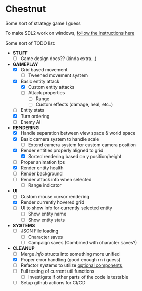 # Chestnut

Some sort of strategy game I guess

To make SDL2 work on windows, [follow the instructions here](https://github.com/Rust-SDL2/rust-sdl2#windows-msvc)

Some sort of TODO list:

- **STUFF**
  - [ ] Game design docs?? (kinda extra...)

- **GAMEPLAY**
  - [x] Grid based movement
    - [ ] Tweened movement system
  - [x] Basic entity attack
    - [x] Custom entity attacks
    - [ ] Attack properties
      - [ ] Range
      - [ ] Custom effects (damage, heal, etc..)
  - [ ] Entity stats
  - [x] Turn ordering
  - [ ] Enemy AI
- **RENDERING**
  - [x] Handle separation between view space & world space
  - [x] Basic camera system to handle scale
    - [ ] Extend camera system for custom camera position
  - [x] Render entities properly aligned to grid
    - [x] Sorted rendering based on y position/height
  - [ ] Proper animation fps
  - [x] Render entity health
  - [ ] Render background
  - [ ] Render attack info when selected
    - [ ] Range indicator
- **UI**
  - [ ] Custom mouse cursor rendering
  - [x] Render currently hovered grid
  - [ ] UI to show info for currently selected entity
    - [ ] Show entity name
    - [ ] Show entity stats
- **SYSTEMS**
  - [ ] JSON File loading
    - [ ] Character saves
    - [ ] Campaign saves (Combined with character saves?)
- **CLEANUP**
  - [ ] Merge _info_ structs into something more unified
  - [x] Proper error handling (good enough rn i guess)
  - [ ] Refactor systems to utilize [optional components](https://specs.amethyst.rs/docs/tutorials/08_join.html)
  - [ ] Full testing of current util functions
    - [ ] Investigate if other parts of the code is testable
  - [ ] Setup github actions for CI/CD